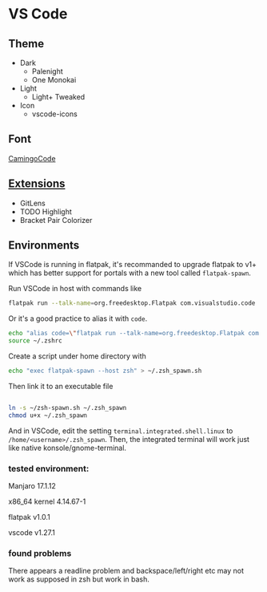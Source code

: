 # VS Code

## Theme

- Dark
  - Palenight
  - One Monokai
- Light
  - Light+ Tweaked
- Icon
  - vscode-icons

## Font

[CamingoCode](https://www.fontsquirrel.com/fonts/camingocode)

## [Extensions](./extensions)

- GitLens
- TODO Highlight
- Bracket Pair Colorizer

## Environments

If VSCode is running in flatpak, it's recommanded to upgrade flatpak to v1+ which has better support for portals with a new tool called `flatpak-spawn`.

Run VSCode in host with commands like

```bash
flatpak run --talk-name=org.freedesktop.Flatpak com.visualstudio.code
```

Or it's a good practice to alias it with `code`.

```bash
echo "alias code=\"flatpak run --talk-name=org.freedesktop.Flatpak com.visualstudio.code\"" | tee -a ~/.zshrc
source ~/.zshrc
```

Create a script under home directory with

```bash
echo "exec flatpak-spawn --host zsh" > ~/.zsh_spawn.sh
```

Then link it to an executable file

```bash

ln -s ~/zsh-spawn.sh ~/.zsh_spawn
chmod u+x ~/.zsh_spawn
```

And in VSCode, edit the setting `terminal.integrated.shell.linux` to `/home/<username>/.zsh_spawn`. Then, the integrated terminal will work just like native konsole/gnome-terminal.

### tested environment:

  Manjaro 17.1.12

  x86_64 kernel 4.14.67-1

  flatpak v1.0.1

  vscode v1.27.1

### found problems

There appears a readline problem and backspace/left/right etc may not work as supposed in zsh but work in bash.
